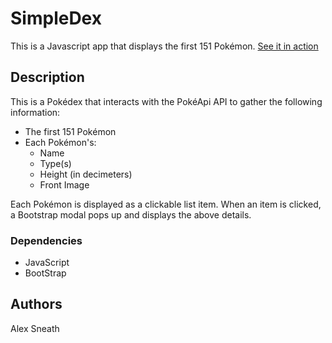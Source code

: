 # SimpleDex

This is a Javascript app that displays the first 151 Pokémon.
[See it in action](https://thesneath.github.io/simple-dex)

## Description

This is a Pokédex that interacts with the PokéApi API to gather the following information:
- The first 151 Pokémon
- Each Pokémon's:
   - Name
   - Type(s)
   - Height (in decimeters)
   - Front Image

Each Pokémon is displayed as a clickable list item. 
When an item is clicked, a Bootstrap modal pops up and displays the above details.

### Dependencies

- JavaScript
- BootStrap

## Authors

Alex Sneath